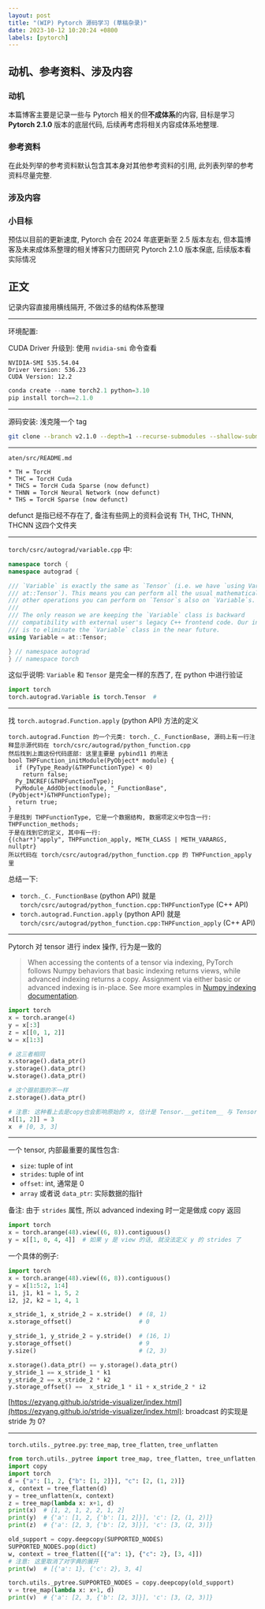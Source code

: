 ```yaml
---
layout: post
title: "(WIP) Pytorch 源码学习 (草稿杂录)"
date: 2023-10-12 10:20:24 +0800
labels: [pytorch]
---
```


## 动机、参考资料、涉及内容

### 动机

本篇博客主要是记录一些与 Pytorch 相关的但**不成体系**的内容, 目标是学习 **Pytorch 2.1.0** 版本的底层代码, 后续再考虑将相关内容成体系地整理.

### 参考资料

在此处列举的参考资料默认包含其本身对其他参考资料的引用, 此列表列举的参考资料尽量完整.

### 涉及内容



### 小目标

预估以目前的更新速度, Pytorch 会在 2024 年底更新至 2.5 版本左右, 但本篇博客及未来成体系整理的相关博客只力图研究 Pytorch 2.1.0 版本保底, 后续版本看实际情况


## 正文

记录内容直接用横线隔开, 不做过多的结构体系整理

<hr/>

环境配置: 

CUDA Driver 升级到: 使用 `nvidia-smi` 命令查看

```
NVIDIA-SMI 535.54.04
Driver Version: 536.23
CUDA Version: 12.2
```

```python
conda create --name torch2.1 python=3.10
pip install torch==2.1.0
```

<hr/>

源码安装: 浅克隆一个 tag

```bash
git clone --branch v2.1.0 --depth=1 --recurse-submodules --shallow-submodules https://github.com/pytorch/pytorch
```

<hr/>

`aten/src/README.md`

```
* TH = TorcH
* THC = TorcH Cuda
* THCS = TorcH Cuda Sparse (now defunct)
* THNN = TorcH Neural Network (now defunct)
* THS = TorcH Sparse (now defunct)
```

defunct 是指已经不存在了, 备注有些网上的资料会说有 TH, THC, THNN, THCNN 这四个文件夹

<hr/>

`torch/csrc/autograd/variable.cpp` 中:

```cpp
namespace torch {
namespace autograd {

/// `Variable` is exactly the same as `Tensor` (i.e. we have `using Variable =
/// at::Tensor`). This means you can perform all the usual mathematical and
/// other operations you can perform on `Tensor`s also on `Variable`s.
///
/// The only reason we are keeping the `Variable` class is backward
/// compatibility with external user's legacy C++ frontend code. Our intention
/// is to eliminate the `Variable` class in the near future.
using Variable = at::Tensor;

} // namespace autograd
} // namespace torch
```

这似乎说明: `Variable` 和 `Tensor` 是完全一样的东西了, 在 python 中进行验证

```python
import torch
torch.autograd.Variable is torch.Tensor  # 
```

<hr/>

找 `torch.autograd.Function.apply` (python API) 方法的定义

```
torch.autograd.Function 的一个元类: torch._C._FunctionBase, 源码上有一行注释显示源代码在 torch/csrc/autograd/python_function.cpp
然后找到上面这份代码底部: 这里主要是 pybind11 的用法
bool THPFunction_initModule(PyObject* module) {
  if (PyType_Ready(&THPFunctionType) < 0)
    return false;
  Py_INCREF(&THPFunctionType);
  PyModule_AddObject(module, "_FunctionBase", (PyObject*)&THPFunctionType);
  return true;
}
于是找到 THPFunctionType, 它是一个数据结构, 数据项定义中包含一行:
THPFunction_methods;
于是在找到它的定义, 其中有一行:
{(char*)"apply", THPFunction_apply, METH_CLASS | METH_VARARGS, nullptr}
所以代码在 torch/csrc/autograd/python_function.cpp 的 THPFunction_apply 里
```

总结一下:

- `torch._C._FunctionBase` (python API) 就是 `torch/csrc/autograd/python_function.cpp:THPFunctionType` (C++ API)
- `torch.autograd.Function.apply` (python API) 就是 `torch/csrc/autograd/python_function.cpp:THPFunction_apply` (C++ API)

<hr/>

Pytorch 对 tensor 进行 index 操作, 行为是一致的

> When accessing the contents of a tensor via indexing, PyTorch follows Numpy behaviors that basic indexing returns views, while advanced indexing returns a copy. Assignment via either basic or advanced indexing is in-place. See more examples in [Numpy indexing documentation](https://numpy.org/doc/stable/reference/arrays.indexing.html).

```python
import torch
x = torch.arange(4)
y = x[:3]
z = x[[0, 1, 2]]
w = x[1:3]

# 这三者相同
x.storage().data_ptr()
y.storage().data_ptr()
w.storage().data_ptr()

# 这个跟前面的不一样
z.storage().data_ptr()

# 注意: 这种看上去是copy也会影响原始的 x, 估计是 Tensor.__getitem__ 与 Tensor.__setitem__ 语义有区别
x[[1, 2]] = 3
x  # [0, 3, 3]
```

<hr/>

一个 tensor, 内部最重要的属性包含:

- `size`: tuple of int
- `strides`: tuple of int
- `offset`: int, 通常是 0
- `array` 或者说 `data_ptr`: 实际数据的指针

备注: 由于 `strides` 属性, 所以 advanced indexing 时一定是做成 copy 返回

```python
import torch
x = torch.arange(48).view((6, 8)).contiguous()
y = x[[1, 0, 4, 4]]  # 如果 y 是 view 的话, 就没法定义 y 的 strides 了
```

一个具体的例子:

```python
import torch
x = torch.arange(48).view((6, 8)).contiguous()
y = x[1:5:2, 1:4]
i1, j1, k1 = 1, 5, 2
i2, j2, k2 = 1, 4, 1

x_stride_1, x_stride_2 = x.stride()  # (8, 1)
x.storage_offset()                   # 0

y_stride_1, y_stride_2 = y.stride()  # (16, 1)
y.storage_offset()                   # 9
y.size()                             # (2, 3)

x.storage().data_ptr() == y.storage().data_ptr()
y_stride_1 == x_stride_1 * k1
y_stride_2 == x_stride_2 * k2
y.storage_offset() ==  x_stride_1 * i1 + x_stride_2 * i2
```

[https://ezyang.github.io/stride-visualizer/index.html](https://ezyang.github.io/stride-visualizer/index.html): broadcast 的实现是 stride 为 0?


<hr/>

`torch.utils._pytree.py`: `tree_map`, `tree_flatten`, `tree_unflatten`

```python
from torch.utils._pytree import tree_map, tree_flatten, tree_unflatten, SUPPORTED_NODES
import copy
import torch
d = {"a": [1, 2, {"b": [1, 2]}], "c": [2, (1, 2)]}
x, context = tree_flatten(d)
y = tree_unflatten(x, context)
z = tree_map(lambda x: x+1, d)
print(x)  # [1, 2, 1, 2, 2, 1, 2]
print(y)  # {'a': [1, 2, {'b': [1, 2]}], 'c': [2, (1, 2)]}
print(z)  # {'a': [2, 3, {'b': [2, 3]}], 'c': [3, (2, 3)]}

old_support = copy.deepcopy(SUPPORTED_NODES)
SUPPORTED_NODES.pop(dict)
w, context = tree_flatten([{"a": 1}, {"c": 2}, [3, 4]])
# 注意: 这里取消了对字典的展开
print(w)  # [{'a': 1}, {'c': 2}, 3, 4]

torch.utils._pytree.SUPPORTED_NODES = copy.deepcopy(old_support)
v = tree_map(lambda x: x+1, d)
print(v)  # {'a': [2, 3, {'b': [2, 3]}], 'c': [3, (2, 3)]}
```